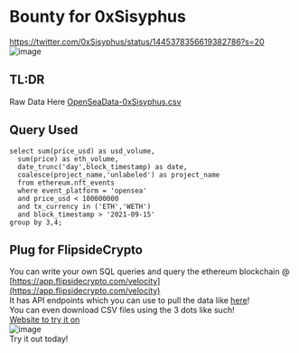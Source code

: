 # Bounty for 0xSisyphus
https://twitter.com/0xSisyphus/status/1445378356619382786?s=20  
![image](https://user-images.githubusercontent.com/9086733/136124795-97c1e765-2b4f-4557-ae2c-192293f1922b.png)  
## TL:DR
Raw Data Here
[OpenSeaData-0xSisyphus.csv](https://github.com/antonyip/aave_dashboards/files/7290121/OpenSeaData-0xSisyphus.csv)

## Query Used 
```
select sum(price_usd) as usd_volume, 
  sum(price) as eth_volume,
  date_trunc('day',block_timestamp) as date,
  coalesce(project_name,'unlabeled') as project_name
  from ethereum.nft_events 
  where event_platform = 'opensea' 
  and price_usd < 100000000
  and tx_currency in ('ETH','WETH')
  and block_timestamp > '2021-09-15' 
group by 3,4;
```
## Plug for FlipsideCrypto
You can write your own SQL queries and query the ethereum blockchain @ [https://app.flipsidecrypto.com/velocity](https://app.flipsidecrypto.com/velocity)  
It has API endpoints which you can use to pull the data like [here](https://api.flipsidecrypto.com/api/v2/queries/397d754a-5f73-4071-bcb5-ad5439dea98d/data/latest)!  
You can even download CSV files using the 3 dots like such!  
[Website to try it on](https://app.flipsidecrypto.com/dashboard/flash-opensea-ZEvdQ1)  
![image](https://user-images.githubusercontent.com/9086733/136125915-d8798881-091f-421c-b2b1-e0528a3b0c56.png)  
Try it out today!
